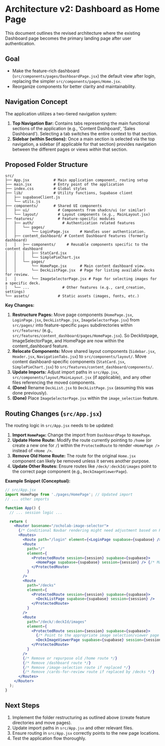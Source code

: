 # Architecture v2: Dashboard as Home Page

This document outlines the revised architecture where the existing Dashboard page becomes the primary landing page after user authentication.

## Goal

- Make the feature-rich dashboard (`src/components/pages/DashboardPage.jsx`) the default view after login, replacing the simpler `src/components/pages/Home.jsx`.
- Reorganize components for better clarity and maintainability.

## Navigation Concept

The application utilizes a two-tiered navigation system:

1.  **Top Navigation Bar:** Contains tabs representing the main functional sections of the application (e.g., 'Content Dashboard', 'Sales Dashboard'). Selecting a tab switches the entire context to that section.
2.  **Sidebar (within Sections):** Once a main section is selected via the top navigation, a sidebar (if applicable for that section) provides navigation between the different pages or views *within* that section.

## Proposed Folder Structure
```plaintext
src/
├── App.jsx           # Main application component, routing setup
├── main.jsx          # Entry point of the application
├── index.css         # Global styles
├── lib/              # Utility functions, Supabase client
│   ├── supabaseClient.js
│   └── utils.js
├── components/       # Shared UI components
│   ├── ui/             # Components from shadcn/ui (or similar)
│   └── layout/         # Layout components (e.g., MainLayout.jsx)
├── features/           # Feature-specific modules
│   ├── auth/             # Authentication related features
│   │   └── pages/
│   │       └── LoginPage.jsx     # Handles user authentication.
│   ├── content_dashboard/ # Content Dashboard features (formerly dashboard)
│   │   ├── components/     # Reusable components specific to the content dashboard
│   │   │   ├── StatCard.jsx
│   │   │   └── SimplePieChart.jsx
│   │   └── pages/
│   │       └── HomePage.jsx      # Main content dashboard view.
│   │       └── DeckListPage.jsx  # Page for listing available decks for review.
│   │       └── ImageSelectorPage.jsx # Page for selecting images for a specific deck.
│   └── ...               # Other features (e.g., card_creation, settings)
└── assets/             # Static assets (images, fonts, etc.)
```

**Key Changes:**

1.  **Restructure Pages:** Move page components (`HomePage.jsx`, `LoginPage.jsx`, `DeckListPage.jsx`, `ImageSelectorPage.jsx`) from `src/pages/` into feature-specific `pages` subdirectories within `src/features/` (e.g., `src/features/content_dashboard/pages/HomePage.jsx`). So Decklistpage, ImageSelectorPage, and HomePage are now within the content_dashboard feature.
2.  **Relocate Components:** Move shared layout components (`Sidebar.jsx`, `Header.jsx`, `NavigationTabs.jsx`) to `src/components/layout/`. Move content dashboard-specific components (`StatCard.jsx`, `SimplePieChart.jsx`) to `src/features/content_dashboard/components/`.
3.  **Update Imports:** Adjust import paths in `src/App.jsx`, `src/components/layout/MainLayout.jsx` (if applicable), and any other files referencing the moved components.
4.  **(Done)** Rename `DeckList.jsx` to `DeckListPage.jsx` (assuming this was done previously).
5.  **(Done)** Place `ImageSelectorPage.jsx` within the `image_selection` feature.

## Routing Changes (`src/App.jsx`)

The routing logic in `src/App.jsx` needs to be updated:

1.  **Import `HomePage`:** Change the import from `DashboardPage` to `HomePage`.
2.  **Update Home Route:** Modify the route currently pointing to `/home` (or create a new one for `/`) within the `ProtectedRoute` to render `<HomePage />` instead of `<Home />`.
3.  **Remove Old Home Route:** The route for the original `Home.jsx` component can likely be removed unless it serves another purpose.
4.  **Update Other Routes:** Ensure routes like `/deck/:deckId/images` point to the correct page component (e.g., `DeckImageViewerPage`).

**Example Snippet (Conceptual):**

```jsx
// src/App.jsx
import HomePage from './pages/HomePage'; // Updated import
// ... other imports

function App() {
  // ... session logic ...

  return (
    <Router basename="/ocholab-image-selector">
      {/* Conditional Navbar rendering might need adjustment based on HomePage layout */}
      <Routes>
        <Route path="/login" element={<LoginPage supabase={supabase} />} /> {/* Or keep Login component */}
        <Route
          path="/"
          element={
            <ProtectedRoute session={session} supabase={supabase}>
              <HomePage supabase={supabase} session={session} /> {/* Main route after login */}
            </ProtectedRoute>
          }
        />
        <Route
          path="/decks"
          element={
            <ProtectedRoute session={session} supabase={supabase}>
              <DeckListPage supabase={supabase} session={session} />
            </ProtectedRoute>
          }
        />
        <Route
          path="/deck/:deckId/images"
          element={
            <ProtectedRoute session={session} supabase={supabase}>
              {/* Point to the appropriate image selection/viewer page */}
              <DeckImageViewerPage supabase={supabase} session={session} />
            </ProtectedRoute>
          }
        />
        {/* Remove or repurpose old /home route */}
        {/* Remove /dashboard route */}
        {/* Remove /image-selection route if replaced */}
        {/* Remove /cards-for-review route if replaced by /decks */}
      </Routes>
    </Router>
  );
}
```

## Next Steps

1.  Implement the folder restructuring as outlined above (create feature directories and move pages).
2.  Update import paths in `src/App.jsx` and other relevant files.
3.  Ensure routing in `src/App.jsx` correctly points to the new page locations.
4.  Test the application flow thoroughly.